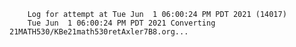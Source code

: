         Log for attempt at Tue Jun  1 06:00:24 PM PDT 2021 (14017)
        Tue Jun  1 06:00:24 PM PDT 2021 Converting 21MATH530/KBe21math530retAxler7B8.org...
